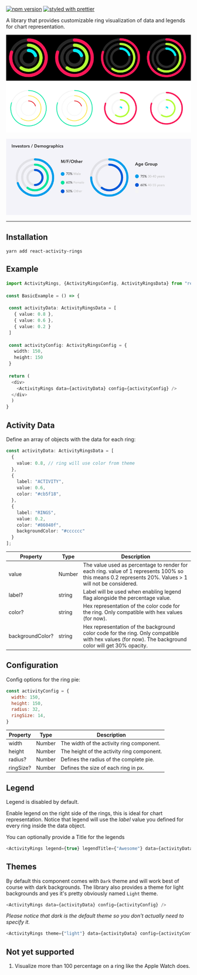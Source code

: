 
[![npm version](https://badge.fury.io/js/react-activity-rings.svg)](https://badge.fury.io/js/react-native-activity-rings)
[![styled with prettier](https://img.shields.io/badge/styled_with-prettier-ff69b4.svg)](https://github.com/prettier/prettier)


A library that provides customizable ring visualization of data and legends for chart representation.
<p align="center">
    <img src="./docs/screenshot.png?raw=true" />
</p>

<p align="center">
    <img src="./docs/screenshot-graph.png?raw=true" />
</p>


---  

## Installation

```
yarn add react-activity-rings  
```

## Example

```typescript
import ActivityRings, {ActivityRingsConfig, ActivityRingsData} from "react-activity-rings"

const BasicExample = () => {

 const activityData: ActivityRingsData = [ 
   { value: 0.8 }, 
   { value: 0.6 }, 
   { value: 0.2 }
 ]

 const activityConfig: ActivityRingsConfig = { 
   width: 150,  
   height: 150
 }

 return (
  <div>
    <ActivityRings data={activityData} config={activityConfig} /> 
  </div>
  )
}
```


## Activity Data

Define an array of objects with the data for each ring:

```typescript
const activityData: ActivityRingsData = [
  {
    value: 0.8, // ring will use color from theme
  },
  {
    label: "ACTIVITY",
    value: 0.6,
    color: "#cb5f18",
  },
  {
    label: "RINGS",
    value: 0.2,
    color: "#86040f",
    backgroundColor: "#cccccc"
  }
];
```

| Property         | Type   | Description                                                                                                                                           |
| ---------------- | ------ | ----------------------------------------------------------------------------------------------------------------------------------------------------- |
| value            | Number | The value used as percentage to render for each ring. value of 1 represents 100% so this means 0.2 represents 20%. Values > 1 will not be considered. |
| label?           | string | Label will be used when enabling legend flag alongside the percentage value. |
| color?           | string | Hex representation of the color code for the ring. Only compatible with hex values (for now).                                                         |
| backgroundColor? | string | Hex representation of the background color code for the ring. Only compatible with hex values (for now). The background color will get 30% opacity.   |


## Configuration

Config options for the ring pie:

```javascript
const activityConfig = {
  width: 150,
  height: 150,
  radius: 32,
  ringSize: 14,
}
```

| Property | Type   | Description                                |
| -------- | ------ | ------------------------------------------ |
| width    | Number | The width of the activity ring component.  |
| height   | Number | The height of the activity ring component. |
| radius?  | Number | Defines the radius of the complete pie.    |
| ringSize?| Number | Defines the size of each ring in px.       |

## Legend
Legend is disabled by default.

Enable legend on the right side of the rings, this is ideal for chart representation.
Notice that legend will use the *label* value you defined for every ring inside the data object. 

You can optionally provide a Title for the legends
```typescript
<ActivityRings legend={true} legendTitle={"Awesome"} data={activityData} config={activityConfig} />
```

## Themes

By default this component comes with `Dark` theme and will work best of course with dark backgrounds. The library also provides a theme for light backgrounds and yes it's pretty obviously named `Light` theme.

```typescript
<ActivityRings data={activityData} config={activityConfig} />
```

*Please notice that dark is the default theme so you don't actually need to specify it.*

```typescript
<ActivityRings theme={"light"} data={activityData} config={activityConfig} />
```


## Not yet supported

1. Visualize more than 100 percentage on a ring like the Apple Watch does.
